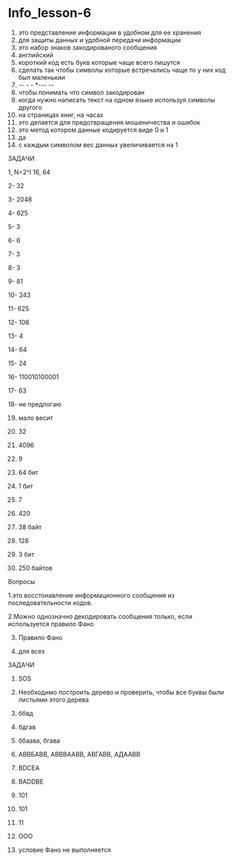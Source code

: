 # Info_lesson-6 
1. это представление информации в удобном для ее хранения
2. для защиты данных и удобной передачи информации
3. это набор знаков закодированого сообщения
4. английский
5. короткий код есть букв которые чаще всего пишутся
6. сделать так чтобы символы которые встречались чаще то у них код был маленькии
7. *--  *-  -**  *---  --
8. чтобы понимать что символ закодирован
9. когда нужно написать текст на одном языке используя символы другого
10. на страницах книг, на часах
11. это делается для предотвращения мошеничества и ошибок
12. это метод котором данные кодируется виде 0 и 1
13. да
14. с каждым символом вес данных увеличивается на 1

ЗАДАЧИ

1, N=2^I    16, 64

2-  32

3-  2048 

4-  625

5-  3 

6-  6 

7-  3

8-  3

9- 81

10- 243

11- 625

12- 108

13- 4

14- 64

15- 24

16- 110010100001

17-  63

18- не предлогаю

19. мало весит

20. 32

21. 4096

22. 9

23. 64 бит

24. 1 бит

25. 7

26. 420

27. 38 байт

28. 128

29. 3 бит

30. 250 байтов

Вопросы 

1.это восстонавление информационного сообщения из последовательности кодов.

2.Можно однозначно декодировать сообщения только, если используется правило Фано 

3. Правило Фано

4.  для всех

ЗАДАЧИ 

1. SOS

2. Необходимо построить дерево и проверить, чтобы все буквы были листьями этого дерева

3. ббвд

4. бдгав

5. ббаава, бгава

6. АВВБАВВ, АВВВААВВ, АВГАВВ, АДААВВ
  
7. BDCEA

8. BADDBE

9. 101

10. 101

11. 11

12.  OOO

13. условие Фано не выполняется
